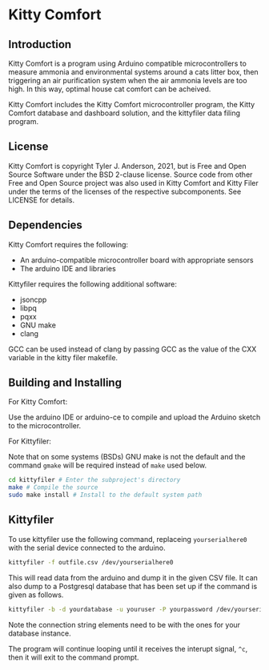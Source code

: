# Kitty Comfort #

## Introduction ##

Kitty Comfort is a program using Arduino compatible microcontrollers
to measure ammonia and environmental systems around a cats litter box,
then triggering an air purification system when the air ammonia levels
are too high. In this way, optimal house cat comfort can be acheived.

Kitty Comfort includes the Kitty Comfort microcontroller program, the
Kitty Comfort database and dashboard solution, and the kittyfiler data
filing program.

## License ##

Kitty Comfort is copyright Tyler J. Anderson, 2021, but is Free and
Open Source Software under the BSD 2-clause license. Source code from
other Free and Open Source project was also used in Kitty Comfort and
Kitty Filer under the terms of the licenses of the respective
subcomponents. See LICENSE for details.

## Dependencies ##

Kitty Comfort requires the following:

- An arduino-compatible microcontroller board with appropriate sensors
- The arduino IDE and libraries

Kittyfiler requires the following additional software:

- jsoncpp
- libpq
- pqxx
- GNU make
- clang

GCC can be used instead of clang by passing GCC as the value of the CXX
variable in the kitty filer makefile.

## Building and Installing ##

For Kitty Comfort:

Use the arduino IDE or arduino-ce to compile and upload the Arduino sketch
to the microcontroller.

For Kittyfiler:

Note that on some systems (BSDs) GNU make is not the default and the command
`gmake` will be required instead of `make` used below.

```sh
cd kittyfiler # Enter the subproject's directory
make # Compile the source
sudo make install # Install to the default system path
```

## Kittyfiler ##

To use kittyfiler use the following command, replaceing `yourserialhere0`
with the serial device connected to the arduino.

```sh
kittyfiler -f outfile.csv /dev/yourserialhere0
```

This will read data from the arduino and dump it in the given CSV file.
It can also dump to a Postgresql database that has been set up if the
command is given as follows.

```sh
kittyfiler -b -d yourdatabase -u youruser -P yourpassword /dev/yourserialhere0
```

Note the connection string elements need to be with the ones for your database
instance.

The program will continue looping until it receives the interupt signal, `^c`,
then it will exit to the command prompt.
